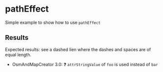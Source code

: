 # pathEffect

Simple example to show how to use `pathEffect`

## Results

Expected results: see a dashed lien where the dashes and spaces are of equal length.

- OsmAndMapCreator 3.0: ❓ `attrStringValue` of `foo` is used instead of `bar`
